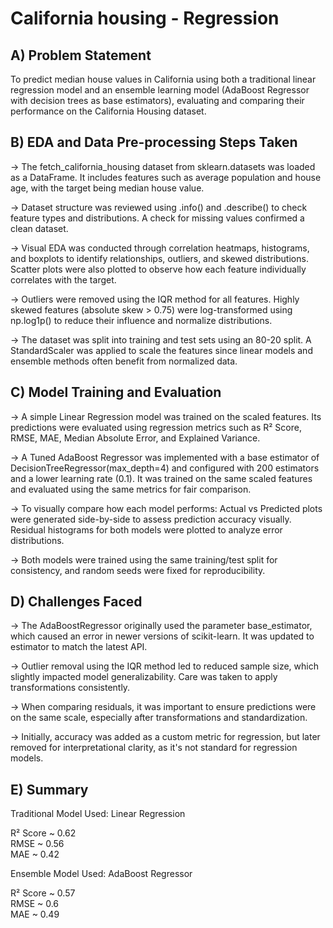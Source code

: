 # California housing - Regression  

## A) Problem Statement
To predict median house values in California using both a traditional linear regression model and an ensemble
learning model (AdaBoost Regressor with decision trees as base estimators), evaluating and comparing their
performance on the California Housing dataset.

## B) EDA and Data Pre-processing Steps Taken
→ The fetch_california_housing dataset from sklearn.datasets was loaded as a DataFrame. It includes features 
such as average population and house age, with the target being median house value.

→ Dataset structure was reviewed using .info() and .describe() to check feature types and distributions. 
A check for missing values confirmed a clean dataset.

→ Visual EDA was conducted through correlation heatmaps, histograms, and boxplots to identify relationships, outliers, 
and skewed distributions. Scatter plots were also plotted to observe how each feature individually correlates with the target.

→ Outliers were removed using the IQR method for all features. Highly skewed features (absolute skew > 0.75) 
were log-transformed using np.log1p() to reduce their influence and normalize distributions.

→ The dataset was split into training and test sets using an 80-20 split. A StandardScaler was applied to scale the features
since linear models and ensemble methods often benefit from normalized data.

## C) Model Training and Evaluation
→ A simple Linear Regression model was trained on the scaled features. Its predictions were evaluated using
regression metrics such as R² Score, RMSE, MAE, Median Absolute Error, and Explained Variance.

→ A Tuned AdaBoost Regressor was implemented with a base estimator of DecisionTreeRegressor(max_depth=4)
and configured with 200 estimators and a lower learning rate (0.1). It was trained on the same scaled features and
evaluated using the same metrics for fair comparison.

→ To visually compare how each model performs: Actual vs Predicted plots were generated side-by-side to assess
prediction accuracy visually. Residual histograms for both models were plotted to analyze error distributions.

→ Both models were trained using the same training/test split for consistency, and random seeds were fixed for
reproducibility.

## D) Challenges Faced
→ The AdaBoostRegressor originally used the parameter base_estimator, which caused an error in newer versions
of scikit-learn. It was updated to estimator to match the latest API.

→ Outlier removal using the IQR method led to reduced sample size, which slightly impacted model
generalizability. Care was taken to apply transformations consistently.

→ When comparing residuals, it was important to ensure predictions were on the same scale, especially after
transformations and standardization.

→ Initially, accuracy was added as a custom metric for regression, but later removed for interpretational clarity, as
it's not standard for regression models.

## E) Summary
Traditional Model Used: Linear Regression

R² Score ~  0.62  
RMSE     ~  0.56  
MAE      ~  0.42
              
Ensemble Model Used: AdaBoost Regressor

R² Score ~  0.57  
RMSE     ~  0.6  
MAE      ~  0.49
